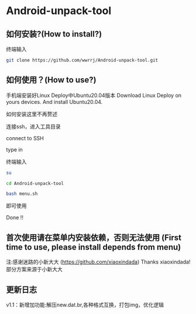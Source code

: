 # Android-unpack-tool
## 如何安装?(How to install?)
终端输入

```bash
git clone https://github.com/wwrrj/Android-unpack-tool.git
```
## 如何使用？(How to use?)
手机端安装好Linux Deploy中Ubuntu20.04版本
Download Linux Deploy on yours devices. And install Ubuntu20.04.

如何安装这里不再赘述

连接ssh，进入工具目录

connect to SSH

type in

终端输入

```bash
su
```

```bash
cd Android-unpack-tool
```

```bash
bash menu.sh
```

即可使用

Done !!

## 首次使用请在菜单内安装依赖，否则无法使用 (First time to use, please install depends from menu)

注:感谢迷路的小新大大  (https://github.com/xiaoxindada)
   Thanks xiaoxindada!
部分方案来源于小新大大

## 更新日志
v1.1：新增加功能:解压new.dat.br,各种格式互换，打包img，优化逻辑

